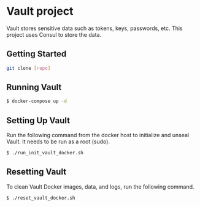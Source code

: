 # Vault project

Vault stores sensitive data such as tokens, keys, passwords, etc. This project uses Consul to store the data.

## Getting Started

```bash
git clone [repo]
```

## Running Vault

```bash
$ docker-compose up -d
```

## Setting Up Vault

Run the following command from the docker host to initialize and unseal Vault. It needs to be run as a root (sudo).

```bash
$ ./run_init_vault_docker.sh 
```

## Resetting Vault

To clean Vault Docker images, data, and logs, run the following command.

```bash
$ ./reset_vault_docker.sh
```
